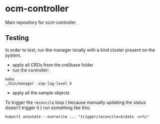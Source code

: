 # ocm-controller
Main repository for ocm-controller.

## Testing

In order to test, run the manager locally with a kind cluster present on the system.

- apply all CRDs from the crd/base folder
- run the controller:
```console
make
./bin/manager -zap-log-level 4
```
- apply all the sample objects

To trigger the `reconcile` loop ( because manually updating the status doesn't trigger it ) run something like this:
```console
kubectl annotate --overwrite ... "trigger/reconcile=$(date -u+%)"
```
